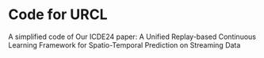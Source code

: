 # Code for URCL

A simplified code of Our ICDE24 paper: A Unified Replay-based Continuous Learning Framework for Spatio-Temporal Prediction on Streaming Data
